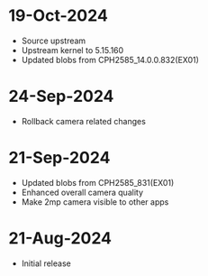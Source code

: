 # 19-Oct-2024
- Source upstream
- Upstream kernel to 5.15.160
- Updated blobs from CPH2585_14.0.0.832(EX01)

# 24-Sep-2024
- Rollback camera related changes

# 21-Sep-2024
- Updated blobs from CPH2585_831(EX01)
- Enhanced overall camera quality
- Make 2mp camera visible to other apps

# 21-Aug-2024
- Initial release

